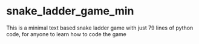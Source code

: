 # snake_ladder_game_min
This is a minimal text based snake ladder game with just 79 lines of python code, for anyone to learn how to code the game
